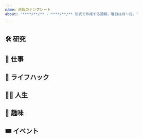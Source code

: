 ```yaml
---
name: 週報のテンプレート
about: "****/**/** - ****/**/** 形式で作成する週報。曜日は月～日。"

---
```


## 🛠 研究

## 💼 仕事

## 🏡 ライフハック

## 🧙‍♂️ 人生

## 💞 趣味

## 🎟 イベント
